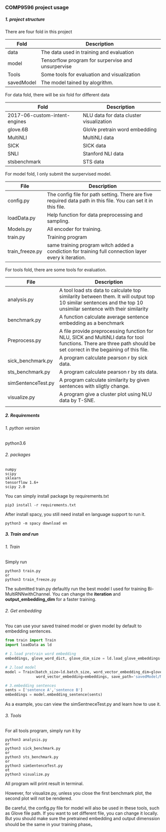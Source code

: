 ### COMP9596 project usage

##### 1. project structure

There are four fold in this project 

| Fold       | Description                                        |
| ---------- | -------------------------------------------------- |
| data       | The data used in training and evaluation           |
| model      | Tensorflow program for surpervise and unsurpervise |
| Tools      | Some tools for evaluation and visualization        |
| savedModel | The model tained by alogrithm.                     |

For data fold, there will be six fold for different data

| Fold                          | Description                             |
| ----------------------------- | --------------------------------------- |
| 2017-06-custom-intent-engines | NLU data for data cluster visualization |
| glove.6B                      | GloVe pretrain word embedding           |
| MultiNLI                      | MultiNLI data                           |
| SICK                          | SICK data                               |
| SNLI                          | Stanford NLI data                       |
| stsbenchmark                  | STS data                                |

For model fold, I only submit the surpervised model.

| File            | Description                                                  |
| --------------- | ------------------------------------------------------------ |
| config.py       | The config file for path setting. There are five required data path in this file. You can set it in this file. |
| loadData.py     | Help function for data preprocessing and sampling.           |
| Models.py       | All encoder for training.                                    |
| train.py        | Training program                                             |
| train_freeze.py | same training program witch added a condiction for training full connection layer every k iteration. |

For tools fold, there are some tools for evaluation.

| File               | Description                                                  |
| ------------------ | ------------------------------------------------------------ |
| analysis.py        | A tool load sts data to calculate top similarity between them. It will output top 10 similar sentences and the top 10 unsimilar sentence with their similarity |
| benchmark.py       | A function calculate average sentence embedding as a benchmark |
| Preprocess.py      | A file provide preprocessing function for NLU, SICK and MultiNLI data for tool functions. There are three path should be set correct in the begaining of this file. |
| sick_benchmark.py  | A program calculate pearson r by sick data.                  |
| sts_benchmark.py   | A program calculate pearson r by sts data.                   |
| simSentenceTest.py | A program calculate similarity by given sentences with sligtly change. |
| visualize.py       | A program give a cluster plot using NLU data by T-SNE.       |
|                    |                                                              |

##### 2. Requirements

###### 1. python version

python3.6

###### 2. packages

```
numpy
scipy
sklearn
tensorflow 1.6+
scipy 2.0 
```

You can simply install package by requirements.txt

```
pip3 install -r requirements.txt
```

After install spacy, you still need install en language support to run it.

```
python3 -m spacy download en
```
##### 3. Train and run

###### 1. Train

Simply run

```
python3 train.py
or
python3 train_freeze.py
```

The submitted train.py defaultly run the best model I used for training Bi-MultiRNNwithChannel. You can change the **iteration** and **output_embedding_dim** for a faster training.

###### 2. Get embedding

You can use your saved trained model or given model by default to embedding sentences.

```python
from train import Train
import loadData as ld

# 1.load pretrain word embedding
embeddings, glove_word_dict, glove_dim_size = ld.load_glove_embeddings(glove_file_path)

# 2.load model
model = Train(batch_size=ld.batch_size, word_vector_embedding_dim=glove_dim_size, glove_word_dict=glove_word_dict, output_embedding_dim=512, model="Bi-MultiRNNwithChannel", isTrain=False,
              word_vector_embedding=embeddings, save_path='savedModel/MultiBi-RNNwithCorrupt_SNLI+MultiNLI_stop_words_removed_200dim_mc/20180604-110210/model.ckpt-30000')

# 3.embedding sentences
sents = ['sentence A','sentence B']
embeddings = model.embedding_sentence(sents)
```

As a example, you can view the simSentneceTest.py and learn how to use it.

###### 3. Tools

For all tools program, simply run it by

```
python3 analysis.py
or
python3 sick_benchmark.py
or
python3 sts_benchmark.py
or
python3 simSentenceTest.py
ot
python3 visualize.py
```

All program will print result in terminal.

However, for visualize.py, unless you close the first benchmark plot, the second plot will not be rendered.

Be careful, the config.py file for model will also be used in these tools, such as Glove file path. If you want to set different file, you can change it locally. But you should make sure the pretrained embedding and output dimenssion should be the same in your training phase。

